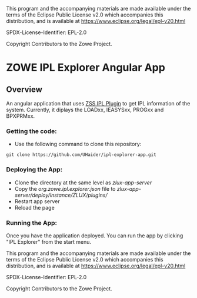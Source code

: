 This program and the accompanying materials are
made available under the terms of the Eclipse Public License v2.0 which accompanies
this distribution, and is available at https://www.eclipse.org/legal/epl-v20.html

SPDX-License-Identifier: EPL-2.0

Copyright Contributors to the Zowe Project.

# ZOWE IPL Explorer Angular App 

## Overview

An angular application that uses [ZSS IPL Plugin](https://github.com/UHaider/zss-ipl-plugin "ZSS IPL plugin") to get IPL information of the system. Currently, it diplays the LOADxx, IEASYSxx, PROGxx and BPXPRMxx. 




### Getting the code:
* Use the following command to clone this repository:
```
git clone https://github.com/UHaider/ipl-explorer-app.git
```

### Deploying the App:
  * Clone the directory at the same level as *zlux-app-server*
  * Copy the *org.zowe.ipl.explorer.json* file to *zlux-app-server/deploy/instance/ZLUX/plugins/*
  * Restart app server
  * Reload the page

### Running the App:

Once you have the application deployed. You can run the app by clicking "IPL Explorer" from the start menu. 

This program and the accompanying materials are
made available under the terms of the Eclipse Public License v2.0 which accompanies
this distribution, and is available at https://www.eclipse.org/legal/epl-v20.html

SPDX-License-Identifier: EPL-2.0

Copyright Contributors to the Zowe Project.
